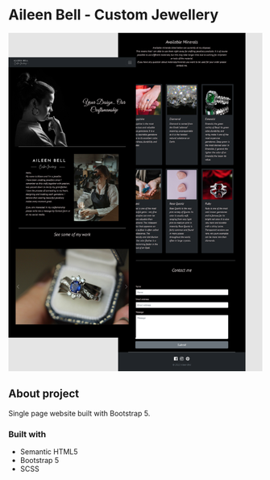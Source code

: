 # Aileen Bell - Custom Jewellery

![Design preview for the Aileen-Bell webpage](./images/design/Aileen-Bell-web-design.png)

## About project

Single page website built with Bootstrap 5.

### Built with

- Semantic HTML5
- Bootstrap 5
- SCSS
